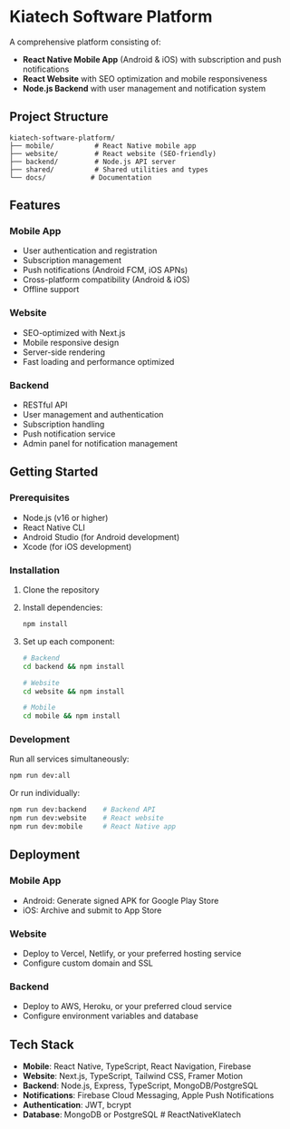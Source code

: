 # Kiatech Software Platform

A comprehensive platform consisting of:
- **React Native Mobile App** (Android & iOS) with subscription and push notifications
- **React Website** with SEO optimization and mobile responsiveness  
- **Node.js Backend** with user management and notification system

## Project Structure

```
kiatech-software-platform/
├── mobile/          # React Native mobile app
├── website/         # React website (SEO-friendly)
├── backend/         # Node.js API server
├── shared/          # Shared utilities and types
└── docs/           # Documentation
```

## Features

### Mobile App
- User authentication and registration
- Subscription management
- Push notifications (Android FCM, iOS APNs)
- Cross-platform compatibility (Android & iOS)
- Offline support

### Website
- SEO-optimized with Next.js
- Mobile responsive design
- Server-side rendering
- Fast loading and performance optimized

### Backend
- RESTful API
- User management and authentication
- Subscription handling
- Push notification service
- Admin panel for notification management

## Getting Started

### Prerequisites
- Node.js (v16 or higher)
- React Native CLI
- Android Studio (for Android development)
- Xcode (for iOS development)

### Installation

1. Clone the repository
2. Install dependencies:
   ```bash
   npm install
   ```

3. Set up each component:
   ```bash
   # Backend
   cd backend && npm install
   
   # Website
   cd website && npm install
   
   # Mobile
   cd mobile && npm install
   ```

### Development

Run all services simultaneously:
```bash
npm run dev:all
```

Or run individually:
```bash
npm run dev:backend    # Backend API
npm run dev:website    # React website
npm run dev:mobile     # React Native app
```

## Deployment

### Mobile App
- Android: Generate signed APK for Google Play Store
- iOS: Archive and submit to App Store

### Website
- Deploy to Vercel, Netlify, or your preferred hosting service
- Configure custom domain and SSL

### Backend
- Deploy to AWS, Heroku, or your preferred cloud service
- Configure environment variables and database

## Tech Stack

- **Mobile**: React Native, TypeScript, React Navigation, Firebase
- **Website**: Next.js, TypeScript, Tailwind CSS, Framer Motion
- **Backend**: Node.js, Express, TypeScript, MongoDB/PostgreSQL
- **Notifications**: Firebase Cloud Messaging, Apple Push Notifications
- **Authentication**: JWT, bcrypt
- **Database**: MongoDB or PostgreSQL
#   R e a c t N a t i v e K I a t e c h  
 